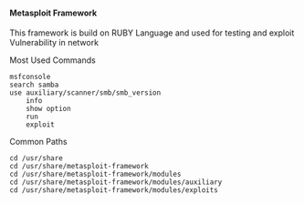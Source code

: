 #### Metasploit Framework

This framework is build on RUBY Language and used for testing and exploit Vulnerability in network

Most Used Commands
```
msfconsole
search samba
use auxiliary/scanner/smb/smb_version
    info
    show option
    run
    exploit
```

Common Paths
```
cd /usr/share
cd /usr/share/metasploit-framework
cd /usr/share/metasploit-framework/modules
cd /usr/share/metasploit-framework/modules/auxiliary
cd /usr/share/metasploit-framework/modules/exploits
```